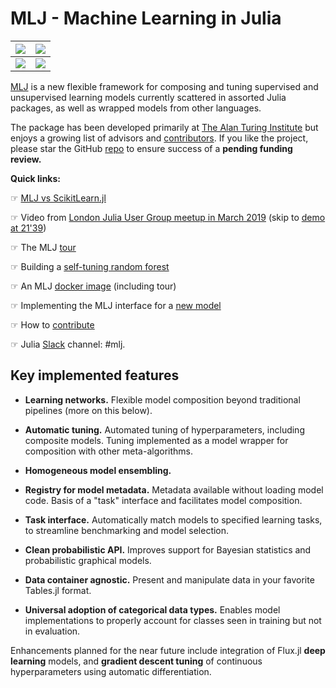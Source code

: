 # MLJ - Machine Learning in Julia

![](https://github.com/alan-turing-institute/MLJ.jl/blob/master/docs/src/learningcurves.png) | ![](https://github.com/alan-turing-institute/MLJ.jl/blob/master/docs/src/heatmap.png)
------------------------|--------------------------
![](https://github.com/alan-turing-institute/MLJ.jl/blob/master/docs/src/two_model_stack.png)  | ![](https://github.com/alan-turing-institute/MLJ.jl/blob/master/docs/src/MLPackages.png)


[MLJ](https://github.com/alan-turing-institute/MLJ.jl) is a new
flexible framework for composing and tuning supervised and
unsupervised learning models currently scattered in assorted Julia
packages, as well as wrapped models from other languages. 

The package has been developed primarily at [The Alan Turing
Institute](https://turing.ac.uk) but enjoys a growing list of advisors
and
[contributors](https://github.com/alan-turing-institute/MLJ.jl/blob/master/CONTRIBUTE.md). If you like the project, please star the GitHub [repo](https://github.com/alan-turing-institute/MLJ.jl) to ensure success of a **pending funding review.**  


**Quick links:**

&#9758; [MLJ vs ScikitLearn.jl](https://alan-turing-institute.github.io/MLJ.jl/dev/frequently_asked_questions/)  

&#9758; Video from [London Julia User Group meetup in March 2019](https://www.youtube.com/watch?v=CfHkjNmj1eE) (skip to [demo at 21'39](https://youtu.be/CfHkjNmj1eE?t=21m39s)) &nbsp; 

&#9758;  The MLJ [tour](https://github.com/alan-turing-institute/MLJ.jl/blob/master/docs/src/tour.ipynb) 
&nbsp; 

&#9758; Building a [self-tuning random
  forest](https://github.com/alan-turing-institute/MLJ.jl/blob/master/examples/random_forest.ipynb)

&#9758; An MLJ [docker image](https://github.com/ysimillides/mlj-docker) (including tour)

&#9758; Implementing the MLJ interface for a [new model](https://alan-turing-institute.github.io/MLJ.jl/dev/adding_models_for_general_use/) 
&nbsp; 

&#9758; How to [contribute](https://github.com/alan-turing-institute/MLJ.jl/blob/master/CONTRIBUTE.md)

&#9758; Julia [Slack](http://julialang.slack.com) channel: \#mlj.

<!---
![](wrapped_ridge.png)
-->


## Key implemented features

- **Learning networks.** Flexible model composition beyond traditional
  pipelines (more on this below).

- **Automatic tuning.** Automated tuning of hyperparameters, including
  composite models. Tuning implemented as a model wrapper for
  composition with other meta-algorithms.
  
- **Homogeneous model ensembling.**

- **Registry for model metadata.** Metadata available without loading
  model code. Basis of a "task" interface and facilitates
  model composition.
  
- **Task interface.** Automatically match models to specified learning
  tasks, to streamline benchmarking and model selection.
  
- **Clean probabilistic API.** Improves support for Bayesian
  statistics and probabilistic graphical models.
  
- **Data container agnostic.** Present and manipulate data in your
  favorite Tables.jl format.

- **Universal adoption of categorical data types.** Enables model
  implementations to properly account for classes seen in training but
  not in evaluation.

Enhancements planned for the near future include integration of
Flux.jl **deep learning** models, and **gradient descent tuning** of
continuous hyperparameters using automatic differentiation.




